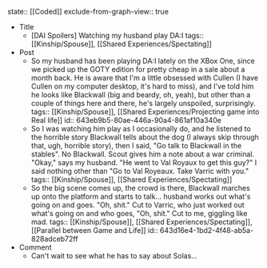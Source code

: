 state:: [[Coded]]
exclude-from-graph-view:: true

- Title
  - [DAI Spoilers] Watching my husband play DA:I
    tags:: [[Kinship/Spouse]], [[Shared Experiences/Spectating]]
- Post
  - So my husband has been playing DA:I lately on the XBox One, since we picked up the GOTY edition for pretty cheap in a sale about a month back. He is aware that I'm a little obsessed with Cullen (I have Cullen on my computer desktop, it's hard to miss), and I've told him he looks like Blackwall (big and beardy, oh, yeah), but other than a couple of things here and there, he's largely unspoiled, surprisingly.
    tags:: [[Kinship/Spouse]], [[Shared Experiences/Projecting game into Real life]]
    id:: 643eb9b5-80ae-446a-90a4-861af10a340e
  - So I was watching him play as I occasionally do, and he listened to the horrible story Blackwall tells about the dog (I always skip through that, ugh, horrible story), then I said, "Go talk to Blackwall in the stables". No Blackwall. Scout gives him a note about a war criminal. "Okay," says my husband. "He went to Val Royaux to get this guy?" I said nothing other than "Go to Val Royeaux. Take Varric with you."
    tags:: [[Kinship/Spouse]], [[Shared Experiences/Spectating]]
  - So the big scene comes up, the crowd is there, Blackwall marches up onto the platform and starts to talk... husband works out what's going on and goes. "Oh, shit." Cut to Varric, who just worked out what's going on and who goes, "Oh, shit." Cut to me, giggling like mad.
    tags:: [[Kinship/Spouse]], [[Shared Experiences/Spectating]], [[Parallel between Game and Life]]
    id:: 643d16e4-1bd2-4f48-ab5a-828adceb72ff
- Comment
  - Can't wait to see what he has to say about Solas...
